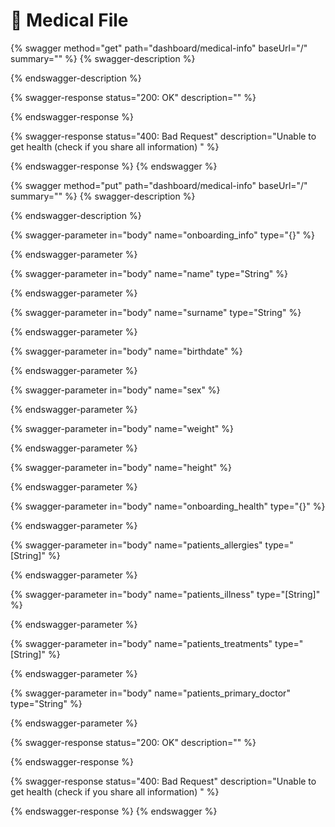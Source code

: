 # 📂 Medical File

{% swagger method="get" path="dashboard/medical-info" baseUrl="/" summary="" %}
{% swagger-description %}

{% endswagger-description %}

{% swagger-response status="200: OK" description="" %}

{% endswagger-response %}

{% swagger-response status="400: Bad Request" description="Unable to get health (check if you share all information) " %}

{% endswagger-response %}
{% endswagger %}

{% swagger method="put" path="dashboard/medical-info" baseUrl="/" summary="" %}
{% swagger-description %}

{% endswagger-description %}

{% swagger-parameter in="body" name="onboarding_info" type="{}" %}

{% endswagger-parameter %}

{% swagger-parameter in="body" name="name" type="String" %}

{% endswagger-parameter %}

{% swagger-parameter in="body" name="surname" type="String" %}

{% endswagger-parameter %}

{% swagger-parameter in="body" name="birthdate" %}

{% endswagger-parameter %}

{% swagger-parameter in="body" name="sex" %}

{% endswagger-parameter %}

{% swagger-parameter in="body" name="weight" %}

{% endswagger-parameter %}

{% swagger-parameter in="body" name="height" %}

{% endswagger-parameter %}

{% swagger-parameter in="body" name="onboarding_health" type="{}" %}

{% endswagger-parameter %}

{% swagger-parameter in="body" name="patients_allergies" type="[String]" %}

{% endswagger-parameter %}

{% swagger-parameter in="body" name="patients_illness" type="[String]" %}

{% endswagger-parameter %}

{% swagger-parameter in="body" name="patients_treatments" type="[String]" %}

{% endswagger-parameter %}

{% swagger-parameter in="body" name="patients_primary_doctor" type="String" %}

{% endswagger-parameter %}

{% swagger-response status="200: OK" description="" %}

{% endswagger-response %}

{% swagger-response status="400: Bad Request" description="Unable to get health (check if you share all information) " %}

{% endswagger-response %}
{% endswagger %}

